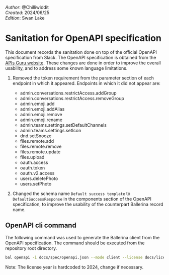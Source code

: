_Author_: @Chilliwiddit \
_Created_: 2024/06/25 \
_Edition_: Swan Lake

# Sanitation for OpenAPI specification

This document records the sanitation done on top of the official OpenAPI specification from Slack. The OpenAPI specification is obtained from the [APIs Guru website](https://api.apis.guru/v2/specs/slack.com/1.7.0/openapi.json).
These changes are done in order to improve the overall usability, and to address some known language limitations.

1. Removed the token requirement from the parameter section of each endpoint in which it appeared. Endpoints in which it did not appear are: 
   
    * admin.conversations.restrictAccess.addGroup
    * admin.conversations.restrictAccess.removeGroup
    * admin.emoji.add
    * admin.emoji.addAlias
    * admin.emoji.remove
    * admin.emoji.rename
    * admin.teams.settings.setDefaultChannels
    * admin.teams.settings.setIcon
    * dnd.setSnooze
    * files.remote.add
    * files.remote.remove
    * files.remote.update
    * files.upload
    * oauth.access
    * oauth.token
    * oauth.v2.access
    * users.deletePhoto
    * users.setPhoto

2. Changed the schema name `Default success template` to `DefaultSuccessResponse` in the components section of the OpenAPI specification, to improve the usability of the counterpart Ballerina record name.

## OpenAPI cli command

The following command was used to generate the Ballerina client from the OpenAPI specification. The command should be executed from the repository root directory.

```bash
bal openapi -i docs/spec/openapi.json --mode client --license docs/license.txt -o ballerina/
```

Note: The license year is hardcoded to 2024, change if necessary.
